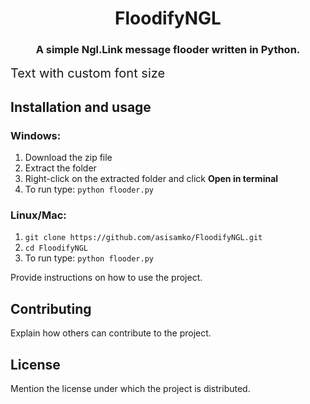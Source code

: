 <h1 align="center">FloodifyNGL</h1>
<h3 align="center">A simple Ngl.Link message flooder written in Python.</h3>
<span style="font-size: 20px;">Text with custom font size</span>


## Installation and usage

### Windows:
1. Download the zip file
2. Extract the folder
3. Right-click on the extracted folder and click **Open in terminal**
4. To run type: ```python flooder.py```

### Linux/Mac:
1. ```git clone https://github.com/asisamko/FloodifyNGL.git```
2. ```cd FloodifyNGL```
3. To run type: ```python flooder.py```

Provide instructions on how to use the project.

## Contributing

Explain how others can contribute to the project.

## License

Mention the license under which the project is distributed.
